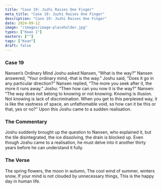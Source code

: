 ```yaml
---
title: "Case 19: Juzhi Raises One Finger"
meta_title: "Case 19: Juzhi Raises One Finger"
description: "Case 19: Juzhi Raises One Finger"
date: 2024-09-12
image: "/images/image-placeholder.jpg"
types: ["Koan 1"]
masters: [""]
tags: ["Koan"]
draft: false
---
```


### Case 19

Nansen’s Ordinary Mind
Joshu asked Nansen, “What is the way?” Nansen answered, “Your ordinary mind,-that is the way.” Joshu said, “Does it go in any particular
direction?” Nansen replied, “The more you seek after it, the more it
runs away.” Joshu: “Then how can you now it is the way?” Nansen: “The way does not belong to knowing or not knowing. Knowing is illusion.
Not knowing is lack of discrimination. When you get to this perplexed way, it is like the vastness of space, an unfathomable void, so how
can it be this or that, yes or no?” Upon this Joshu came to a sudden realisation.

### The Commentary
Joshu suddenly brought up the question to Nansen, who explained it, but the tile disintegrated, the ice dissolving, the drain is blocked
up. Even though Joshu came to a realisation, he must delve into it another thirty years before he can understand it fully.

### The Verse
The spring flowers, the moon in autumn, The cool wind of summer, winters snow,
If your mind is not clouded by unnecessary things, This is the happy day in human life.
